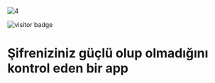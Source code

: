 ![4](https://github.com/Ulasceri/PasswordController/assets/106450848/6668dfea-94c8-4c2a-93c4-e92f62b3c5cd)

![visitor badge](https://visitor-badge.glitch.me/badge?page_id=Ulasceri.visitor-badge&left_color=red&right_color=green) 
# Şifreniziniz güçlü olup olmadığını kontrol eden bir app  
